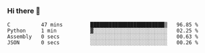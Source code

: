 ### Hi there 👋
<!--START_SECTION:waka-->

```text
C          47 mins         ████████████████████████▒   96.85 %
Python     1 min           ▓░░░░░░░░░░░░░░░░░░░░░░░░   02.25 %
Assembly   0 secs          ░░░░░░░░░░░░░░░░░░░░░░░░░   00.63 %
JSON       0 secs          ░░░░░░░░░░░░░░░░░░░░░░░░░   00.26 %
```

<!--END_SECTION:waka-->

<!--
**jerome-cmd/jerome-cmd** is a ✨ _special_ ✨ repository because its `README.md` (this file) appears on your GitHub profile.

Here are some ideas to get you started:

- 🔭 I’m currently working on ...
- 🌱 I’m currently learning ...
- 👯 I’m looking to collaborate on ...
- 🤔 I’m looking for help with ...
- 💬 Ask me about ...
- 📫 How to reach me: ...
- 😄 Pronouns: ...
- ⚡ Fun fact: ...
-->
